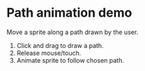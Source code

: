 # Path animation demo

Move a sprite along a path drawn by the user.

1. Click and drag to draw a path.
2. Release mouse/touch.
3. Animate sprite to follow chosen path.

